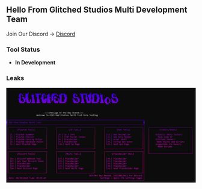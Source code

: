 ## Hello From Glitched Studios Multi Development Team
Join Our Discord →
[Discord](https://discord.gg/glitched-studios)
### Tool Status
- **In Development**

### Leaks
![](https://github.com/GlitchedStudios-Inc/Glitched-Studios-Multi-Tool/blob/main/readmestuff/leaksv0.1.png?raw=true)
